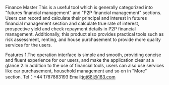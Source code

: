 Finance Master
This is a useful tool which is generally categorized into "futures financial management" and "P2P financial management" sections. Users can record and calculate their principal and interest in futures financial management section and calculate true rate of interest, prospective yield and check repayment details in P2P financial management. Additionally, this product also provides practical tools such as risk assessment, renting, and house purchasement to provide more quality services for the users.

Features
1.The operation interface is simple and smooth, providing concise and fluent experience for our users, and make the application clear at a glance
2.In addition to the use of financial tools, users can also use services like car purchasement, household management and so on in "More" section.
Tel：+44 1787883193
Email:jgt68l@163.com
